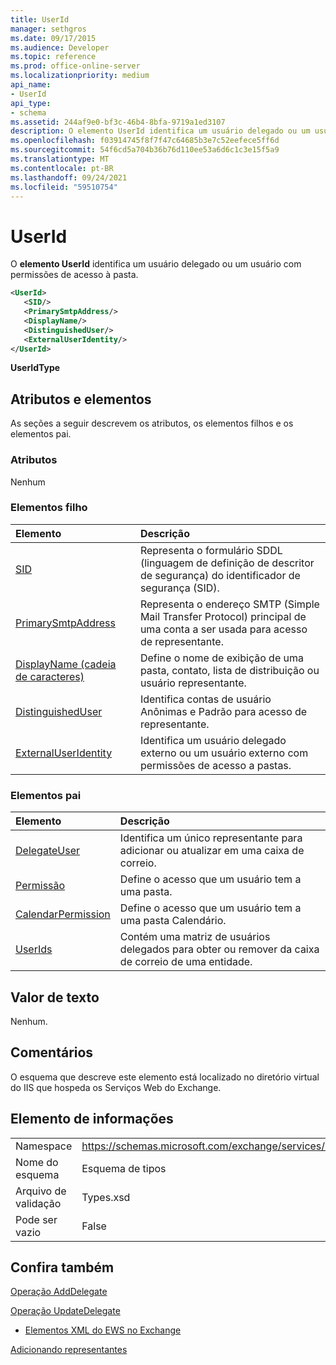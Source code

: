 ```yaml
---
title: UserId
manager: sethgros
ms.date: 09/17/2015
ms.audience: Developer
ms.topic: reference
ms.prod: office-online-server
ms.localizationpriority: medium
api_name:
- UserId
api_type:
- schema
ms.assetid: 244af9e0-bf3c-46b4-8bfa-9719a1ed3107
description: O elemento UserId identifica um usuário delegado ou um usuário com permissões de acesso à pasta.
ms.openlocfilehash: f03914745f8f7f47c64685b3e7c52eefece5ff6d
ms.sourcegitcommit: 54f6cd5a704b36b76d110ee53a6d6c1c3e15f5a9
ms.translationtype: MT
ms.contentlocale: pt-BR
ms.lasthandoff: 09/24/2021
ms.locfileid: "59510754"
---
```

# <a name="userid"></a>UserId

O **elemento UserId** identifica um usuário delegado ou um usuário com permissões de acesso à pasta. 
  
```xml
<UserId>
   <SID/>
   <PrimarySmtpAddress/>
   <DisplayName/>
   <DistinguishedUser/>
   <ExternalUserIdentity/>
</UserId>
```

 **UserIdType**
## <a name="attributes-and-elements"></a>Atributos e elementos

As seções a seguir descrevem os atributos, os elementos filhos e os elementos pai.
  
### <a name="attributes"></a>Atributos

Nenhum
  
### <a name="child-elements"></a>Elementos filho

|**Elemento**|**Descrição**|
|:-----|:-----|
|[SID](sid.md) <br/> |Representa o formulário SDDL (linguagem de definição de descritor de segurança) do identificador de segurança (SID).  <br/> |
|[PrimarySmtpAddress](primarysmtpaddress.md) <br/> |Representa o endereço SMTP (Simple Mail Transfer Protocol) principal de uma conta a ser usada para acesso de representante.  <br/> |
|[DisplayName (cadeia de caracteres)](displayname-string.md) <br/> |Define o nome de exibição de uma pasta, contato, lista de distribuição ou usuário representante.  <br/> |
|[DistinguishedUser](distinguisheduser.md) <br/> |Identifica contas de usuário Anônimas e Padrão para acesso de representante.  <br/> |
|[ExternalUserIdentity](externaluseridentity.md) <br/> |Identifica um usuário delegado externo ou um usuário externo com permissões de acesso a pastas.  <br/> |
   
### <a name="parent-elements"></a>Elementos pai

|**Elemento**|**Descrição**|
|:-----|:-----|
|[DelegateUser](delegateuser.md) <br/> |Identifica um único representante para adicionar ou atualizar em uma caixa de correio.  <br/> |
|[Permissão](permission.md) <br/> |Define o acesso que um usuário tem a uma pasta.  <br/> |
|[CalendarPermission](calendarpermission.md) <br/> |Define o acesso que um usuário tem a uma pasta Calendário.  <br/> |
|[UserIds](userids.md) <br/> |Contém uma matriz de usuários delegados para obter ou remover da caixa de correio de uma entidade.  <br/> |
   
## <a name="text-value"></a>Valor de texto

Nenhum.
  
## <a name="remarks"></a>Comentários

O esquema que descreve este elemento está localizado no diretório virtual do IIS que hospeda os Serviços Web do Exchange.
  
## <a name="element-information"></a>Elemento de informações

|||
|:-----|:-----|
|Namespace  <br/> |https://schemas.microsoft.com/exchange/services/2006/types  <br/> |
|Nome do esquema  <br/> |Esquema de tipos  <br/> |
|Arquivo de validação  <br/> |Types.xsd  <br/> |
|Pode ser vazio  <br/> |False  <br/> |
   
## <a name="see-also"></a>Confira também



[Operação AddDelegate](adddelegate-operation.md)
  
[Operação UpdateDelegate](updatedelegate-operation.md)


- [Elementos XML do EWS no Exchange](ews-xml-elements-in-exchange.md)


[Adicionando representantes](https://msdn.microsoft.com/library/3a744150-66a3-4a13-9433-793603ba5038%28Office.15%29.aspx)

